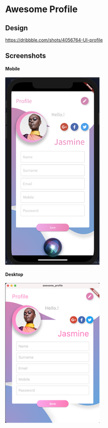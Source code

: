 # Awesome Profile

## Design

https://dribbble.com/shots/4056764-UI-profile

## Screenshots

#### Mobile
<img src="https://github.com/ValtechDK/flutter-showcases/blob/b6322d69388d683c0221ec4b18075fe93daac88e/awesome_profile/screenshot_iphone.png" width="300">

#### Desktop
<img src="https://github.com/ValtechDK/flutter-showcases/blob/b6322d69388d683c0221ec4b18075fe93daac88e/awesome_profile/screenshot_desktop.png" width="300">
